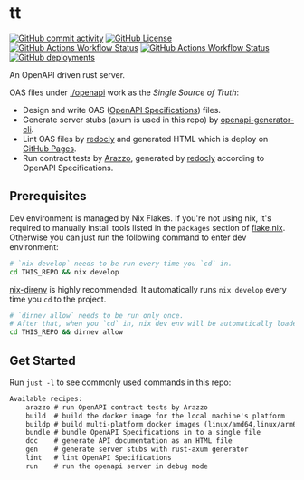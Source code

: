 # tt

[![GitHub commit activity](https://img.shields.io/github/commit-activity/m/whisperpine/tt)](https://github.com/whisperpine/tt/commits/main/)
[![GitHub License](https://img.shields.io/github/license/whisperpine/tt)](https://github.com/whisperpine/tt/blob/main/LICENSE)
[![GitHub Actions Workflow Status](https://img.shields.io/github/actions/workflow/status/whisperpine/tt/checks.yml?label=checks)](https://github.com/whisperpine/tt/actions/workflows/checks.yml)
[![GitHub Actions Workflow Status](https://img.shields.io/github/actions/workflow/status/whisperpine/tt/build.yml)](https://github.com/whisperpine/tt/actions/workflows/build.yml)
[![GitHub deployments](https://img.shields.io/github/deployments/whisperpine/tt/github-pages?label=pages)](https://github.com/whisperpine/tt/deployments/github-pages)

An OpenAPI driven rust server.

OAS files under [./openapi](./openapi/) work as the *Single Source of Truth*:

- Design and write OAS ([OpenAPI Specifications](https://www.openapis.org/)) files.
- Generate server stubs (axum is used in this repo) by [openapi-generator-cli](https://github.com/OpenAPITools/openapi-generator).
- Lint OAS files by [redocly](https://github.com/Redocly/redocly-cli)
  and generated HTML which is deploy on [GitHub Pages](https://whisperpine.github.io/tt/).
- Run contract tests by [Arazzo](https://www.openapis.org/arazzo-specification),
  generated by [redocly](https://github.com/Redocly/redocly-cli)
  according to OpenAPI Specifications.

## Prerequisites

Dev environment is managed by Nix Flakes.
If you're not using nix, it's required to manually install tools listed in the
`packages` section of [flake.nix](./flake.nix).
Otherwise you can just run the following command to enter dev environment:

```sh
# `nix develop` needs to be run every time you `cd` in.
cd THIS_REPO && nix develop
```

[nix-direnv](https://github.com/nix-community/nix-direnv)
is highly recommended.
It automatically runs `nix develop` every
time you `cd` to the project.

```sh
# `dirnev allow` needs to be run only once.
# After that, when you `cd` in, nix dev env will be automatically loaded.
cd THIS_REPO && dirnev allow
```

## Get Started

Run `just -l` to see commonly used commands in this repo:

```txt
Available recipes:
    arazzo # run OpenAPI contract tests by Arazzo
    build  # build the docker image for the local machine's platform
    buildp # build multi-platform docker images (linux/amd64,linux/arm64)
    bundle # bundle OpenAPI Specifications in to a single file
    doc    # generate API documentation as an HTML file
    gen    # generate server stubs with rust-axum generator
    lint   # lint OpenAPI Specifications
    run    # run the openapi server in debug mode
```
